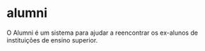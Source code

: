 alumni
======

O Alumni é um sistema para ajudar a reencontrar os ex-alunos de instituições de ensino superior.
